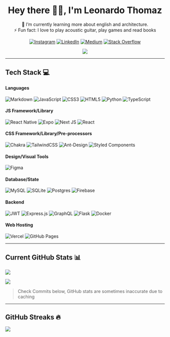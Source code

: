 <h1 align="center"> Hey there 👋🏻, I'm Leonardo Thomaz </br> 
</h1>

<p align='center'>
🌱 I’m currently learning more about english and architecture.<br>
⚡ Fun fact: I love to play acoustic guitar, play games and read books

<div align="center">

[![Instagram](https://img.shields.io/badge/Instagram-000.svg?logo=Instagram&logoColor=white)](https://instagram.com/lmthomaz)
[![LinkedIn](https://img.shields.io/badge/LinkedIn-000.svg?logo=linkedin&logoColor=white)](https://linkedin.com/in/leonardo-thomaz)
[![Medium](https://img.shields.io/badge/Medium-000?logo=medium&logoColor=white)](https://medium.com/@llthomaz)
[![Stack Overflow](https://img.shields.io/badge/-Stackoverflow-000?logo=stack-overflow&logoColor=white)](https://stackoverflow.com/users/10775374)

</div>

<div align="center">

[![](https://visitcount.itsvg.in/api?id=LMThomaz&icon=2&color=12)](https://visitcount.itsvg.in)

</div> 
</p>

---

## Tech Stack 💻

#### Languages

![Markdown](https://img.shields.io/badge/-Markdown-000?style=for-the-badge&logo=markdown&logoColor=white)
![JavaScript](https://img.shields.io/badge/-JavaScript-000?style=for-the-badge&logo=javascript&logoColor=white)
![CSS3](https://img.shields.io/badge/-CSS3-000?style=for-the-badge&logo=css3&logoColor=white)
![HTML5](https://img.shields.io/badge/-HTML5-000?style=for-the-badge&logo=html5&logoColor=white)
![Python](https://img.shields.io/badge/-python-000?style=for-the-badge&logo=python&logoColor=white)
![TypeScript](https://img.shields.io/badge/typescript-000.svg?style=for-the-badge&logo=typescript&logoColor=white)

#### JS Framework/Library

![React Native](https://img.shields.io/badge/react_native-000.svg?style=for-the-badge&logo=react&logoColor=white)
![Expo](https://img.shields.io/badge/expo-000?style=for-the-badge&logo=expo)
![Next JS](https://img.shields.io/badge/-NextJS-000?style=for-the-badge&logo=next.js&logoColor=white)
![React](https://img.shields.io/badge/-ReactJS-000?style=for-the-badge&logo=react&logoColor=white)

#### CSS Framework/Library/Pre-processors

![Chakra](https://img.shields.io/badge/chakra-000.svg?style=for-the-badge&logo=chakraui&logoColor=white)
![TailwindCSS](https://img.shields.io/badge/-TailwindCSS-000?style=for-the-badge&logo=tailwind-css&logoColor=white)
![Ant-Design](https://img.shields.io/badge/-AntDesign-000?style=for-the-badge&logo=ant-design&logoColor=white)
![Styled Components](https://img.shields.io/badge/styled--components-000?style=for-the-badge&logo=styled-components&logoColor=white)

#### Design/Visual Tools

![Figma](https://img.shields.io/badge/figma-000.svg?style=for-the-badge&logo=figma&logoColor=white)

#### Database/State

![MySQL](https://img.shields.io/badge/mysql-000.svg?style=for-the-badge&logo=mysql&logoColor=white)
![SQLite](https://img.shields.io/badge/sqlite-000.svg?style=for-the-badge&logo=sqlite&logoColor=white)
![Postgres](https://img.shields.io/badge/postgres-000.svg?style=for-the-badge&logo=postgresql&logoColor=white)
![Firebase](https://img.shields.io/badge/-Firebase-000?style=for-the-badge&logo=firebase&logoColor=white)

#### Backend

![JWT](https://img.shields.io/badge/JWT-black?style=for-the-badge&logo=JSON%20web%20tokens&logoColor=white)
![Express.js](https://img.shields.io/badge/express.js-000.svg?style=for-the-badge&logo=express&logoColor=%2361DAFB&logoColor=white)
![GraphQL](https://img.shields.io/badge/-GraphQL-000?style=for-the-badge&logo=graphql&logoColor=white)
![Flask](https://img.shields.io/badge/flask-000.svg?style=for-the-badge&logo=flask&logoColor=white)
![Docker](https://img.shields.io/badge/docker-000.svg?style=for-the-badge&logo=docker&logoColor=white)

#### Web Hosting

![Vercel](https://img.shields.io/badge/-Vercel-000?style=for-the-badge&logo=vercel&logoColor=white)
![GitHub Pages](https://img.shields.io/badge/-GitHub%20Pages-000?style=for-the-badge&logo=github&logoColor=white)

---

## Current GitHub Stats 📊

![](https://github-readme-stats.vercel.app/api?username=LMThomaz&theme=dracula&hide_border=false&include_all_commits=false&count_private=true)

![](https://github-readme-stats.vercel.app/api/top-langs/?username=LMThomaz&theme=dracula&hide_border=false&include_all_commits=false&count_private=true&layout=compact)

> Check Commits below, GitHub stats are sometimes inaccurate due to caching

---

## GitHub Streaks 🔥

![](https://github-readme-streak-stats.herokuapp.com/?user=LMThomaz&theme=dracula&hide_border=false)<br/>
